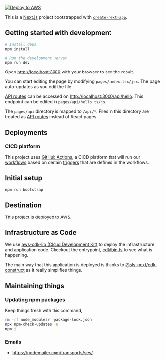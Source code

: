 [![Deploy to AWS](https://github.com/coltenkrauter/mackenzie-krauter/actions/workflows/main.yaml/badge.svg?branch=main)](https://github.com/coltenkrauter/mackenzie-krauter/actions/workflows/main.yaml)

This is a [Next.js](https://nextjs.org/) project bootstrapped with [`create-next-app`](https://github.com/vercel/next.js/tree/canary/packages/create-next-app).

## Getting started with development

```bash
# Install deps
npm install

# Run the development server
npm run dev
```

Open [http://localhost:3000](http://localhost:3000) with your browser to see the result.

You can start editing the page by modifying `pages/index.tsx/jsx`. The page auto-updates as you edit the file.

[API routes](https://nextjs.org/docs/api-routes/introduction) can be accessed on [http://localhost:3000/api/hello](http://localhost:3000/api/hello). This endpoint can be edited in `pages/api/hello.ts/js`.

The `pages/api` directory is mapped to `/api/*`. Files in this directory are treated as [API routes](https://nextjs.org/docs/api-routes/introduction) instead of React pages.

## Deployments

### CICD platform

This project uses [GitHub Actions](https://docs.github.com/actions), a CICD platform that will run our [workflows](.github/workflows) based on certain [triggers](https://docs.github.com/actions/using-workflows/triggering-a-workflow) that are defined in the workflows.

## Initial setup

```bash
npm run bootstrap
```

## Destination

This project is deployed to AWS.

## Infrastructure as Code

We use [aws-cdk-lib (Cloud Development Kit)](https://www.npmjs.com/package/aws-cdk-lib) to deploy the infrastructure and application code. Checkout the entrypoint, [cdk/bin.ts](cdk/bin.ts) to see what is happening. 

The main way that this application is deployed is thanks to [@sls-next/cdk-construct](https://www.npmjs.com/package/@sls-next/cdk-construct) as it really simplifies things.

## Maintaining things

### Updating npm packages

Keep things fresh with this command,

```bash
rm -rf node_modules/  package-lock.json
npx npm-check-updates -u
npm i
```

### Emails

- https://nodemailer.com/transports/ses/
